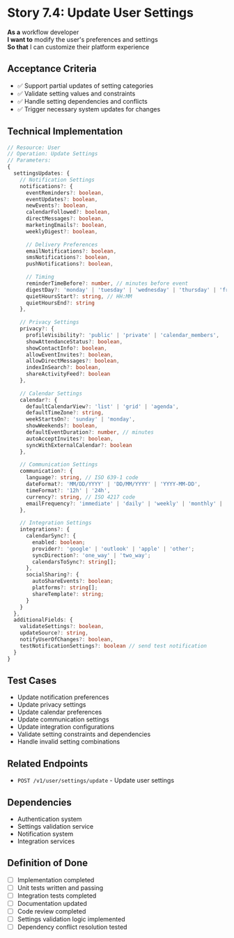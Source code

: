 # Story 7.4: Update User Settings

**As a** workflow developer  
**I want to** modify the user's preferences and settings  
**So that** I can customize their platform experience

## Acceptance Criteria
- ✅ Support partial updates of setting categories
- ✅ Validate setting values and constraints
- ✅ Handle setting dependencies and conflicts
- ✅ Trigger necessary system updates for changes

## Technical Implementation
```typescript
// Resource: User
// Operation: Update Settings
// Parameters:
{
  settingsUpdates: {
    // Notification Settings
    notifications?: {
      eventReminders?: boolean,
      eventUpdates?: boolean,
      newEvents?: boolean,
      calendarFollowed?: boolean,
      directMessages?: boolean,
      marketingEmails?: boolean,
      weeklyDigest?: boolean,
      
      // Delivery Preferences
      emailNotifications?: boolean,
      smsNotifications?: boolean,
      pushNotifications?: boolean,
      
      // Timing
      reminderTimeBefore?: number, // minutes before event
      digestDay?: 'monday' | 'tuesday' | 'wednesday' | 'thursday' | 'friday' | 'saturday' | 'sunday',
      quietHoursStart?: string, // HH:MM
      quietHoursEnd?: string
    },
    
    // Privacy Settings
    privacy?: {
      profileVisibility?: 'public' | 'private' | 'calendar_members',
      showAttendanceStatus?: boolean,
      showContactInfo?: boolean,
      allowEventInvites?: boolean,
      allowDirectMessages?: boolean,
      indexInSearch?: boolean,
      shareActivityFeed?: boolean
    },
    
    // Calendar Settings
    calendar?: {
      defaultCalendarView?: 'list' | 'grid' | 'agenda',
      defaultTimeZone?: string,
      weekStartsOn?: 'sunday' | 'monday',
      showWeekends?: boolean,
      defaultEventDuration?: number, // minutes
      autoAcceptInvites?: boolean,
      syncWithExternalCalendar?: boolean
    },
    
    // Communication Settings
    communication?: {
      language?: string, // ISO 639-1 code
      dateFormat?: 'MM/DD/YYYY' | 'DD/MM/YYYY' | 'YYYY-MM-DD',
      timeFormat?: '12h' | '24h',
      currency?: string, // ISO 4217 code
      emailFrequency?: 'immediate' | 'daily' | 'weekly' | 'monthly' | 'never'
    },
    
    // Integration Settings
    integrations?: {
      calendarSync?: {
        enabled: boolean;
        provider?: 'google' | 'outlook' | 'apple' | 'other';
        syncDirection?: 'one_way' | 'two_way';
        calendarsToSync?: string[];
      },
      socialSharing?: {
        autoShareEvents?: boolean;
        platforms?: string[];
        shareTemplate?: string;
      }
    }
  },
  additionalFields: {
    validateSettings?: boolean,
    updateSource?: string,
    notifyUserOfChanges?: boolean,
    testNotificationSettings?: boolean // send test notification
  }
}
```

## Test Cases
- Update notification preferences
- Update privacy settings
- Update calendar preferences
- Update communication settings
- Update integration configurations
- Validate setting constraints and dependencies
- Handle invalid setting combinations

## Related Endpoints
- `POST /v1/user/settings/update` - Update user settings

## Dependencies
- Authentication system
- Settings validation service
- Notification system
- Integration services

## Definition of Done
- [ ] Implementation completed
- [ ] Unit tests written and passing
- [ ] Integration tests completed
- [ ] Documentation updated
- [ ] Code review completed
- [ ] Settings validation logic implemented
- [ ] Dependency conflict resolution tested
